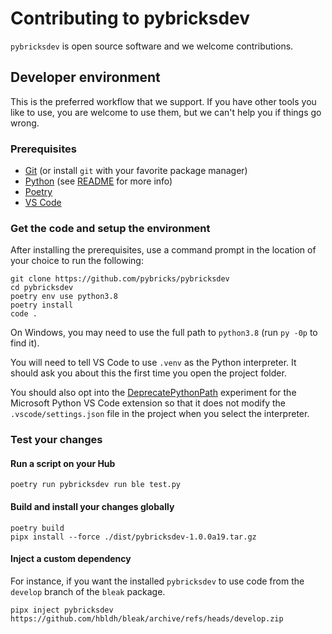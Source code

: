 # Contributing to pybricksdev

`pybricksdev` is open source software and we welcome contributions.


## Developer environment

This is the preferred workflow that we support. If you have other tools you like
to use, you are welcome to use them, but we can't help you if things go wrong.

### Prerequisites

- [Git](https://git-scm.com/) (or install `git` with your favorite package manager)
- [Python](https://python.org) (see [README](./README.md) for more info)
- [Poetry](https://python-poetry.org/)
- [VS Code](https://code.visualstudio.com/)

### Get the code and setup the environment

After installing the prerequisites, use a command prompt in the location of your
choice to run the following:

    git clone https://github.com/pybricks/pybricksdev
    cd pybricksdev
    poetry env use python3.8
    poetry install
    code .

On Windows, you may need to use the full path to `python3.8` (run `py -0p` to find it).

You will need to tell VS Code to use `.venv` as the Python interpreter. It
should ask you about this the first time you open the project folder.

You should also opt into the [DeprecatePythonPath] experiment for the Microsoft
Python VS Code extension so that it does not modify the `.vscode/settings.json`
file in the project when you select the interpreter.

[DeprecatePythonPath]: https://github.com/microsoft/vscode-python/wiki/AB-Experiments#deprecatepythonpath

### Test your changes

#### Run a script on your Hub

    poetry run pybricksdev run ble test.py

#### Build and install your changes globally

    poetry build
    pipx install --force ./dist/pybricksdev-1.0.0a19.tar.gz

#### Inject a custom dependency

For instance, if you want the installed `pybricksdev` to use code from the `develop` branch of the `bleak` package.

    pipx inject pybricksdev https://github.com/hbldh/bleak/archive/refs/heads/develop.zip
